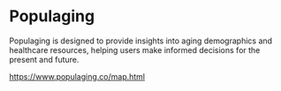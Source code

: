# Populaging

Populaging is designed to provide insights into aging demographics and healthcare resources, helping users make informed decisions for the present and future.

https://www.populaging.co/map.html

